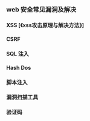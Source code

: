 ### web 安全常见漏洞及解决

#### XSS [《xss攻击原理与解决方法》]

#### CSRF  

#### SQL 注入  
#### Hash Dos  
#### 脚本注入  
#### 漏洞扫描工具  
#### 验证码  
